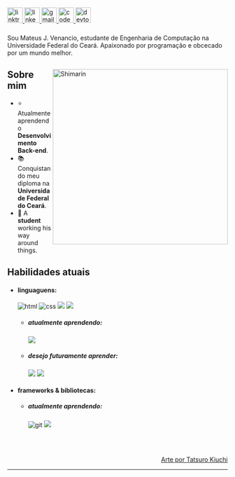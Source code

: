 

###

<div align="left">
  <a href="https://linktr.ee/teeusao" target="_blank">
    <img src="https://img.shields.io/static/v1?message=Linktree&logo=linktree&label=&color=1de9b6&logoColor=white&labelColor=&style=for-the-badge" height="35" alt="linktree logo"  />
  </a>
  <a href="https://www.linkedin.com/in/mateus-souza-754840203/" target="_blank">
    <img src="https://img.shields.io/static/v1?message=LinkedIn&logo=linkedin&label=&color=0077B5&logoColor=white&labelColor=&style=for-the-badge" height="35" alt="linkedin logo"  />
  </a>
  <a href="mailto: mattwstech@gmail.com" target="_blank">
    <img src="https://img.shields.io/static/v1?message=Gmail&logo=gmail&label=&color=D14836&logoColor=white&labelColor=&style=for-the-badge" height="35" alt="gmail logo"  />
  </a>
  <a href="https://codepen.io/mateus-jesus" target="_blank">
    <img src="https://img.shields.io/static/v1?message=Codepen&logo=codepen&label=&color=000000&logoColor=white&labelColor=&style=for-the-badge" height="35" alt="codepen logo"  />
  </a>
  <a href="https://dev.to/teeusao" target="_blank">
    <img src="https://img.shields.io/static/v1?message=dev.to&logo=dev.to&label=&color=0A0A0A&logoColor=white&labelColor=&style=for-the-badge" height="35" alt="devto logo"  />
  </a>


###

###

<p align="left">Sou Mateus J. Venancio, estudante de Engenharia de Computação na Universidade Federal do Ceará. Apaixonado por programação e obcecado por um mundo melhor.</p>

###


</div>
<div>

<img align="right" width="400" alt="Shimarin" src="https://i.imgur.com/m1amVl0.jpg"/>

<h2> Sobre mim </h2>
  
- ⭐ Atualmente aprendendo **Desenvolvimento Back-end**.
- 📚 Conquistando meu diploma na **Universidade Federal do Ceará**.
- 👾 A **student** working his way around things.
  
<h2> Habilidades atuais </h2>
  
- <h4> linguaguens: </h4>
  <img src = "https://img.shields.io/badge/HTML5-E34F26?style=for-the-badge&logo=html5&logoColor=white" alt = "html" />
  <img src = "https://img.shields.io/badge/CSS3-1572B6?style=for-the-badge&logo=css3&logoColor=white" alt = "css" />
  <img src ="https://img.shields.io/badge/C%2B%2B-00599C?style=for-the-badge&logo=c%2B%2B&logoColor=white"/>
  <img src ="https://img.shields.io/badge/C-00599C?style=for-the-badge&logo=c&logoColor=whit"/>
  
  
  - <h5> atualmente aprendendo: </h5>
    <img src="https://img.shields.io/badge/Java-ED8B00?style=for-the-badge&logo=openjdk&logoColor=white" />

  - <h5> desejo futuramente aprender: </h5>
    <img src="https://img.shields.io/badge/Kotlin-0095D5?&style=for-the-badge&logo=kotlin&logoColor=white" />
    <img src="https://img.shields.io/badge/PostgreSQL-316192?style=for-the-badge&logo=postgresql&logoColor=whit"/>
    
  
- <h4> frameworks & bibliotecas: </h4>
  
  - <h5> atualmente aprendendo: </h5>
    <img src= "https://img.shields.io/badge/GIT-E44C30?style=for-the-badge&logo=git&logoColor=white" alt ="git"/>
    <img src="https://img.shields.io/badge/Spring-6DB33F?style=for-the-badge&logo=spring&logoColor=white"/>
    
        
  
  
  </br></br>
  
<div align="right">
<a href="https://scrapbox.io/tatsurokiuchi/">Arte por Tatsuro Kiuchi</a>
  </div>
  </div>

------
<br> 

